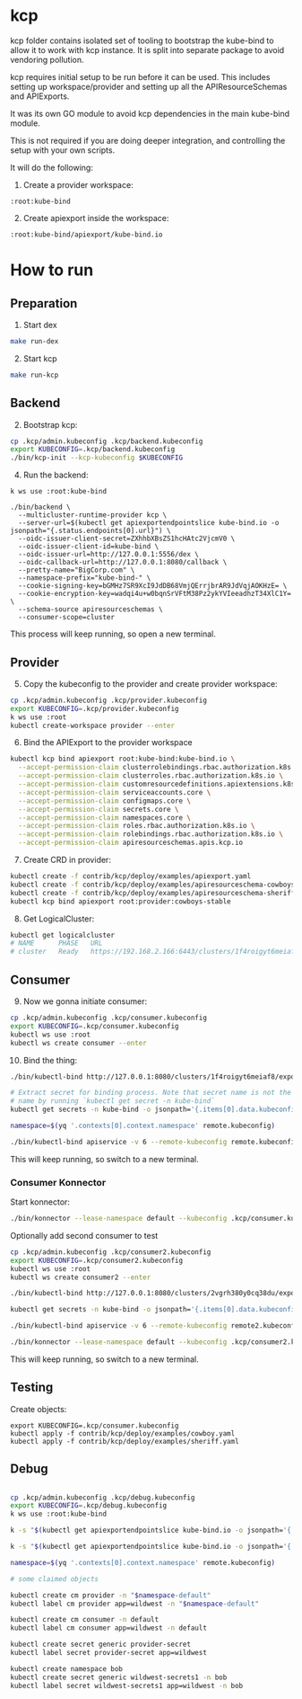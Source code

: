 # kcp

kcp folder contains isolated set of tooling to bootstrap the kube-bind to allow it to work with kcp instance.
It is split into separate package to avoid vendoring pollution.

kcp requires initial setup to be run before it can be used.
This includes setting up workspace/provider and setting up all the APIResourceSchemas and APIExports.

It was its own GO module to avoid kcp dependencies in the main kube-bind module.

This is not required if you are doing deeper integration, and controlling the setup with your own scripts.

It will do the following:
1. Create a provider workspace:
```
:root:kube-bind
```
2. Create apiexport inside the workspace:
```
:root:kube-bind/apiexport/kube-bind.io
```


# How to run

## Preparation

1. Start dex

```bash
make run-dex
```

2. Start kcp

```bash
make run-kcp
```

## Backend

2. Bootstrap kcp:
```bash
cp .kcp/admin.kubeconfig .kcp/backend.kubeconfig
export KUBECONFIG=.kcp/backend.kubeconfig
./bin/kcp-init --kcp-kubeconfig $KUBECONFIG
```
4. Run the backend:
```
k ws use :root:kube-bind

./bin/backend \
  --multicluster-runtime-provider kcp \
  --server-url=$(kubectl get apiexportendpointslice kube-bind.io -o jsonpath="{.status.endpoints[0].url}") \
  --oidc-issuer-client-secret=ZXhhbXBsZS1hcHAtc2VjcmV0 \
  --oidc-issuer-client-id=kube-bind \
  --oidc-issuer-url=http://127.0.0.1:5556/dex \
  --oidc-callback-url=http://127.0.0.1:8080/callback \
  --pretty-name="BigCorp.com" \
  --namespace-prefix="kube-bind-" \
  --cookie-signing-key=bGMHz7SR9XcI9JdDB68VmjQErrjbrAR9JdVqjAOKHzE= \
  --cookie-encryption-key=wadqi4u+w0bqnSrVFtM38Pz2ykYVIeeadhzT34XlC1Y= \
  --schema-source apiresourceschemas \
  --consumer-scope=cluster
```

This process will keep running, so open a new terminal.

## Provider

5. Copy the kubeconfig to the provider and create provider workspace:
```bash
cp .kcp/admin.kubeconfig .kcp/provider.kubeconfig
export KUBECONFIG=.kcp/provider.kubeconfig
k ws use :root
kubectl create-workspace provider --enter
```

6. Bind the APIExport to the provider workspace
```bash
kubectl kcp bind apiexport root:kube-bind:kube-bind.io \
  --accept-permission-claim clusterrolebindings.rbac.authorization.k8s.io \
  --accept-permission-claim clusterroles.rbac.authorization.k8s.io \
  --accept-permission-claim customresourcedefinitions.apiextensions.k8s.io \
  --accept-permission-claim serviceaccounts.core \
  --accept-permission-claim configmaps.core \
  --accept-permission-claim secrets.core \
  --accept-permission-claim namespaces.core \
  --accept-permission-claim roles.rbac.authorization.k8s.io \
  --accept-permission-claim rolebindings.rbac.authorization.k8s.io \
  --accept-permission-claim apiresourceschemas.apis.kcp.io
```

7. Create CRD in provider:
```bash
kubectl create -f contrib/kcp/deploy/examples/apiexport.yaml
kubectl create -f contrib/kcp/deploy/examples/apiresourceschema-cowboys.yaml
kubectl create -f contrib/kcp/deploy/examples/apiresourceschema-sheriffs.yaml
kubectl kcp bind apiexport root:provider:cowboys-stable
```

8. Get LogicalCluster:

```bash
kubectl get logicalcluster
# NAME      PHASE   URL                                                    AGE
# cluster   Ready   https://192.168.2.166:6443/clusters/1f4roigyt6meiaf8 
```

## Consumer

9. Now we gonna initiate consumer:
```bash
cp .kcp/admin.kubeconfig .kcp/consumer.kubeconfig
export KUBECONFIG=.kcp/consumer.kubeconfig
kubectl ws use :root
kubectl ws create consumer --enter
```

10. Bind the thing:

```bash
./bin/kubectl-bind http://127.0.0.1:8080/clusters/1f4roigyt6meiaf8/exports --dry-run -o yaml > apiserviceexport.yaml

# Extract secret for binding process. Note that secret name is not the same as output from command above. Check secret
# name by running `kubectl get secret -n kube-bind`
kubectl get secrets -n kube-bind -o jsonpath='{.items[0].data.kubeconfig}' | base64 -d > remote.kubeconfig

namespace=$(yq '.contexts[0].context.namespace' remote.kubeconfig)

./bin/kubectl-bind apiservice -v 6 --remote-kubeconfig remote.kubeconfig -f apiserviceexport.yaml  --skip-konnector --remote-namespace "$namespace"
```

This will keep running, so switch to a new terminal.

### Consumer Konnector

Start konnector:

```bash
./bin/konnector --lease-namespace default --kubeconfig .kcp/consumer.kubeconfig
```

Optionally add second consumer to test

```bash
cp .kcp/admin.kubeconfig .kcp/consumer2.kubeconfig
export KUBECONFIG=.kcp/consumer2.kubeconfig
kubectl ws use :root
kubectl ws create consumer2 --enter

./bin/kubectl-bind http://127.0.0.1:8080/clusters/2vgrh380y0cq38du/exports --dry-run -o yaml > apiserviceexport2.yaml

kubectl get secrets -n kube-bind -o jsonpath='{.items[0].data.kubeconfig}' | base64 -d > remote2.kubeconfig

./bin/kubectl-bind apiservice -v 6 --remote-kubeconfig remote2.kubeconfig -f apiserviceexport2.yaml  --skip-konnector --remote-namespace "$(yq '.contexts[0].context.namespace' remote2.kubeconfig)"

./bin/konnector --lease-namespace default --kubeconfig .kcp/consumer2.kubeconfig --server-address :8091
```

This will keep running, so switch to a new terminal.

## Testing

Create objects:
```
export KUBECONFIG=.kcp/consumer.kubeconfig
kubectl apply -f contrib/kcp/deploy/examples/cowboy.yaml
kubectl apply -f contrib/kcp/deploy/examples/sheriff.yaml
```




## Debug

```bash

cp .kcp/admin.kubeconfig .kcp/debug.kubeconfig
export KUBECONFIG=.kcp/debug.kubeconfig
k ws use :root:kube-bind

k -s "$(kubectl get apiexportendpointslice kube-bind.io -o jsonpath='{.status.endpoints[0].url}')/clusters/*" api-resources

k -s "$(kubectl get apiexportendpointslice kube-bind.io -o jsonpath='{.status.endpoints[0].url}')/clusters/*" get crd

namespace=$(yq '.contexts[0].context.namespace' remote.kubeconfig)

# some claimed objects

kubectl create cm provider -n "$namespace-default"
kubectl label cm provider app=wildwest -n "$namespace-default"

kubectl create cm consumer -n default
kubectl label cm consumer app=wildwest -n default

kubectl create secret generic provider-secret
kubectl label secret provider-secret app=wildwest

kubectl create namespace bob
kubectl create secret generic wildwest-secrets1 -n bob
kubectl label secret wildwest-secrets1 app=wildwest -n bob
```
